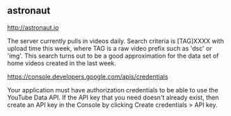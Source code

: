 ## astronaut

http://astronaut.io

The server currently pulls in videos daily. Search criteria is [TAG]XXXX with upload time this week, where TAG is a raw video prefix such as 'dsc' or 'img'.
This search turns out to be a good approximation for the data set of home videos created in the last week.

https://console.developers.google.com/apis/credentials

Your application must have authorization credentials to be able to use the YouTube Data API. If the API key that you need doesn't already exist, then create an API key in the Console by clicking Create credentials > API key.
